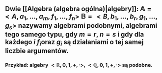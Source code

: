 ## Dwie [[Algebra (algebra ogólna)|algebry]]: $\mathbb{A}=<A,a_1,...,a_m,f_1,...,f_n>$ $\mathbb{B}=<B,b_1,...,b_r,g_1,...,g_s>$ nazywamy **algebrami podobnymi**, **algebrami tego samego typu**, gdy $m=r$, $n=s$ i  gdy dla każdego $i$ $f_i$oraz $g_i$  są działaniami o tej samej liczbie argumentów.
### Przykład: algebry $<\mathbb{R},0,1,+,\cdot>$, $<\mathbb{Q},0,1,+,\cdot>$ są podobne.